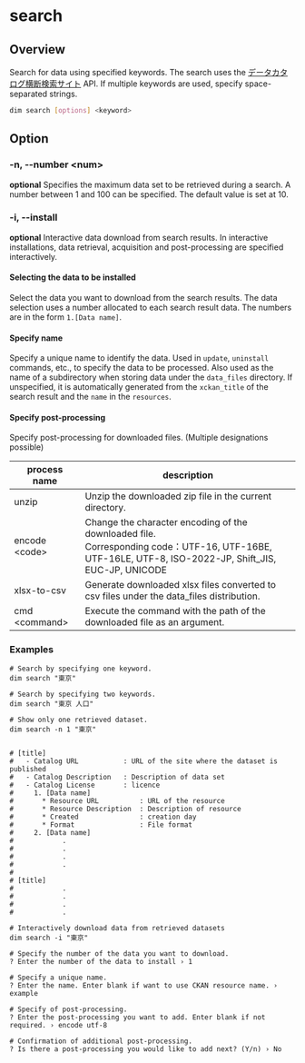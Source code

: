 # search

## Overview

Search for data using specified keywords.
The search uses the [データカタログ横断検索サイト](https://search.ckan.jp) API.
If multiple keywords are used, specify space-separated strings.

```bash
dim search [options] <keyword>
```

## Option

### -n, --number \<num\>

**optional**
Specifies the maximum data set to be retrieved during a search.
A number between 1 and 100 can be specified.
The default value is set at 10.

### -i, --install

**optional**
Interactive data download from search results.
In interactive installations, data retrieval, 
acquisition and post-processing are specified interactively.

#### Selecting the data to be installed

Select the data you want to download from the search results.
The data selection uses a number allocated to each search result data.
The numbers are in the form `1.[Data name]`.

#### Specify name

Specify a unique name to identify the data.
Used in `update`, `uninstall` commands, etc., to specify the data to be processed.
Also used as the name of a subdirectory when storing data under the `data_files` directory.
If unspecified, it is automatically generated from the `xckan_title` of the search result and the `name` in the `resources`.

#### Specify post-processing

Specify post-processing for downloaded files.
(Multiple designations possible)

| process name    | description                                                                                                                                             |
| --------------- | ------------------------------------------------------------------------------------------------------------------------------------------------------- |
| unzip           | Unzip the downloaded zip file in the current directory.                                                                                                 |
| encode \<code\> | Change the character encoding of the downloaded file.<br>Corresponding code：UTF-16, UTF-16BE, UTF-16LE, UTF-8, ISO-2022-JP, Shift_JIS, EUC-JP, UNICODE |
| xlsx-to-csv     | Generate downloaded xlsx files converted to csv files under the data_files distribution.                                                                |
| cmd \<command\> | Execute the command with the path of the downloaded file as an argument.                                                                                |

### Examples

```
# Search by specifying one keyword.
dim search "東京"

# Search by specifying two keywords.
dim search "東京 人口"

# Show only one retrieved dataset.
dim search -n 1 "東京"


# [title]
#   - Catalog URL           : URL of the site where the dataset is published
#   - Catalog Description   : Description of data set
#   - Catalog License       : licence
#     1. [Data name]
#       * Resource URL          : URL of the resource
#       * Resource Description  : Description of resource
#       * Created               : creation day
#       * Format                : File format
#     2. [Data name]
#            .
#            .
#            .
#            .
#
# [title]
#            .
#            .
#            .
#            .
```

```
# Interactively download data from retrieved datasets
dim search -i "東京"

# Specify the number of the data you want to download.
? Enter the number of the data to install › 1

# Specify a unique name.
? Enter the name. Enter blank if want to use CKAN resource name. › example

# Specify of post-processing.
? Enter the post-processing you want to add. Enter blank if not required. › encode utf-8

# Confirmation of additional post-processing.
? Is there a post-processing you would like to add next? (Y/n) › No
```
